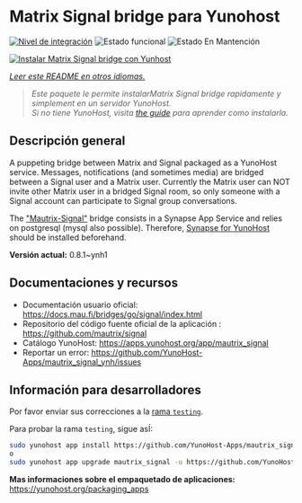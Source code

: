 <!--
Este archivo README esta generado automaticamente<https://github.com/YunoHost/apps/tree/master/tools/readme_generator>
No se debe editar a mano.
-->

# Matrix Signal bridge para Yunohost

[![Nivel de integración](https://apps.yunohost.org/badge/integration/mautrix_signal)](https://ci-apps.yunohost.org/ci/apps/mautrix_signal/)
![Estado funcional](https://apps.yunohost.org/badge/state/mautrix_signal)
![Estado En Mantención](https://apps.yunohost.org/badge/maintained/mautrix_signal)

[![Instalar Matrix Signal bridge con Yunhost](https://install-app.yunohost.org/install-with-yunohost.svg)](https://install-app.yunohost.org/?app=mautrix_signal)

*[Leer este README en otros idiomas.](./ALL_README.md)*

> *Este paquete le permite instalarMatrix Signal bridge rapidamente y simplement en un servidor YunoHost.*  
> *Si no tiene YunoHost, visita [the guide](https://yunohost.org/install) para aprender como instalarla.*

## Descripción general

A puppeting bridge between Matrix and Signal packaged as a YunoHost service. Messages, notifications (and sometimes media) are bridged between a Signal user and a Matrix user.
Currently the Matrix user can NOT invite other Matrix user in a bridged Signal room, so only someone with a Signal account can participate to Signal group conversations.

The ["Mautrix-Signal"](https://docs.mau.fi/bridges/go/signal/index.html) bridge consists in a Synapse App Service and relies on postgresql (mysql also possible). Therefore, [Synapse for YunoHost](https://github.com/YunoHost-Apps/synapse_ynh) should be installed beforehand.


**Versión actual:** 0.8.1~ynh1
## Documentaciones y recursos

- Documentación usuario oficial: <https://docs.mau.fi/bridges/go/signal/index.html>
- Repositorio del código fuente oficial de la aplicación : <https://github.com/mautrix/signal>
- Catálogo YunoHost: <https://apps.yunohost.org/app/mautrix_signal>
- Reportar un error: <https://github.com/YunoHost-Apps/mautrix_signal_ynh/issues>

## Información para desarrolladores

Por favor enviar sus correcciones a la [rama `testing`](https://github.com/YunoHost-Apps/mautrix_signal_ynh/tree/testing).

Para probar la rama `testing`, sigue asÍ:

```bash
sudo yunohost app install https://github.com/YunoHost-Apps/mautrix_signal_ynh/tree/testing --debug
o
sudo yunohost app upgrade mautrix_signal -u https://github.com/YunoHost-Apps/mautrix_signal_ynh/tree/testing --debug
```

**Mas informaciones sobre el empaquetado de aplicaciones:** <https://yunohost.org/packaging_apps>
